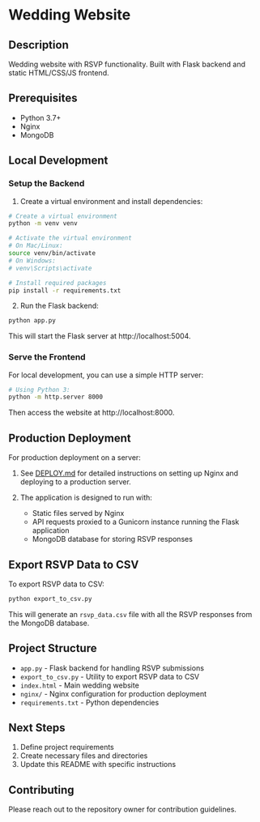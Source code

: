 # Wedding Website

## Description
Wedding website with RSVP functionality. Built with Flask backend and static HTML/CSS/JS frontend.

## Prerequisites
- Python 3.7+
- Nginx
- MongoDB

## Local Development

### Setup the Backend

1. Create a virtual environment and install dependencies:

```bash
# Create a virtual environment
python -m venv venv

# Activate the virtual environment
# On Mac/Linux:
source venv/bin/activate
# On Windows:
# venv\Scripts\activate

# Install required packages
pip install -r requirements.txt
```

2. Run the Flask backend:

```bash
python app.py
```

This will start the Flask server at http://localhost:5004.

### Serve the Frontend

For local development, you can use a simple HTTP server:

```bash
# Using Python 3:
python -m http.server 8000
```

Then access the website at http://localhost:8000.

## Production Deployment

For production deployment on a server:

1. See [DEPLOY.md](DEPLOY.md) for detailed instructions on setting up Nginx and deploying to a production server.

2. The application is designed to run with:
   - Static files served by Nginx
   - API requests proxied to a Gunicorn instance running the Flask application
   - MongoDB database for storing RSVP responses

## Export RSVP Data to CSV

To export RSVP data to CSV:

```bash
python export_to_csv.py
```

This will generate an `rsvp_data.csv` file with all the RSVP responses from the MongoDB database.

## Project Structure
- `app.py` - Flask backend for handling RSVP submissions
- `export_to_csv.py` - Utility to export RSVP data to CSV
- `index.html` - Main wedding website
- `nginx/` - Nginx configuration for production deployment
- `requirements.txt` - Python dependencies

## Next Steps
1. Define project requirements
2. Create necessary files and directories
3. Update this README with specific instructions

## Contributing
Please reach out to the repository owner for contribution guidelines.